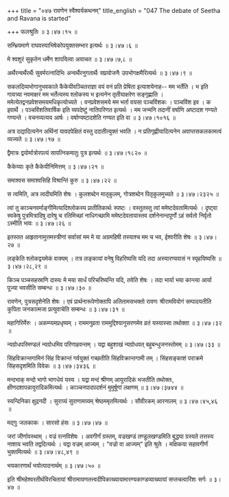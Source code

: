 +++
title = "०४७ रावणेन स्वैश्वर्यकथनम्"
title_english = "047 The debate of Seetha and Ravana is started"

+++
फलश्रुतिः  ॥  ३।४७।१५ ॥   

  

सम्भ्रियमाणे राघवस्याभिषेकोपयुक्तसम्भार इत्यर्थः  ॥  ३।४७।६ ॥   

  

मे श्वशुरं सुकृतेन धर्मेण शापयित्वा अयाचत  ॥  ३।४७।७,८ ॥   

  

अर्थैरन्वर्थैरर्थैः सुवर्मरत्नादिभिः अन्वर्थैरनुगतार्थैः सप्रयोजनैः उपभोगक्षमैरित्यर्थः  ॥  ३।४७।९ ॥   

  

सकलदिव्यभोगानुभवकाले कैकेयीवञ्चितराज्ञा वयं वनं प्रति प्रेषिता इत्याशयेनाह-- मम भर्तेति । भ इति गायत्र्या नवमाक्षरं मम भर्तेत्यस्य श्लोकस्य भ इत्यनेन तृतीयाक्षरेण सङ्गृह्णाति । ममेत्येतद्वनप्रवेशसमयमधिकृत्योच्यते । वनप्रवेशसमये मम भर्ता वयसा पञ्चविंशकः । पञ्चविंश इव । क इवार्थे । पञ्चविंशतिवार्षिक इति व्यपदेष्टुं नातिपरिणत इत्यर्थः । मम जन्मनि तदानीं वर्षाणि अष्टादश गण्यते गण्यन्ते । वचनव्यत्यय आर्षः । वर्षाण्यष्टादशेति गण्यत इति वा  ॥  ३।४७।१०१६ ॥   

  

अत्र दद्यादित्यनेन अर्थिनां यावदपेक्षितं वस्तु ददातीत्युक्तं भवति । न प्रतिगृह्णीयादित्यनेन अवाप्तसकलकामत्वं व्यज्यते  ॥  ३।४७।१७ ॥   

  

द्वैमात्रः द्वयोर्मात्रोरपत्यं सापत्निकमातुः पुत्र इत्यर्थः  ॥  ३।४७।१८२० ॥   

  

कैकेय्याः कृते कैकेयीनिमित्तम्  ॥  ३।४७।२१ ॥   

  

समाश्वस समाश्वसिहि विश्रान्तिं कुरु  ॥  ३।४७।२२ ॥   

  

स त्वमिति, अत्र त्वदीयमिति शेषः । कुलशब्देन मातृकुलम्, गोत्रशब्देन पितृकुलमुच्यते  ॥  ३।४७।२३२५ ॥   

  

त्वां तु काञ्चनवर्माङ्गीमित्यादिश्लोकस्य प्रातीतिकार्थः स्पष्टः । वस्तुतस्तु त्वां ममेष्टदेवतामित्यर्थः । दृष्ट्वा स्वकेषु पुत्रमित्रादिषु दारेषु च रतिमिच्छां नाधिगच्छामि ममेष्टदेवतायास्तव दर्शनेनान्दपूर्णो ऽहं सर्वतो निर्वृतो ऽस्मीति भावः  ॥  ३।४७।२६ ॥   

  

इतस्तत आहृतानामुत्तमस्त्रीणां सर्वासां मम मे या अग्रमहिषी तस्याश्च मम च भव, ईश्वरीति शेषः  ॥  ३।४७।२७ ॥   

  

लङ्केति श्लोकद्वयमेकं वाक्यम् । तत्र लङ्कायां वनेषु विहरिष्यसि यदि तदा अस्यारण्यवासं न स्पृहयिष्यसि  ॥  ३।४७।२८,२९ ॥   

  

किञ्च पञ्चसहस्राणि दास्यः मे मया सार्धं परिचरिष्यन्ति यदि, तवेति शेषः । तदा भार्या भया कान्त्या आर्या पूज्या भवसीति सम्बन्धः  ॥  ३।४७।३० ॥   

  

रावणेन, पुत्रसदृशेनेति शेषः । एवं प्रार्थनारूपेणोक्तापि अतितामसभक्तो रावणः श्रीरामवियोगं सम्पादयतीति कुपिता जनकात्मजा प्रत्युवाचेति सम्बन्धः  ॥  ३।४७।३१ ॥   

  

महागिरिर्मेरुः । अकम्प्यमप्रधृष्यम् । राममनुव्रता राममुद्दिश्यानुसरणमेव व्रतं यस्यास्सा तथोक्ता  ॥  ३।४७।३२ ॥   

  

न्यग्रोधपरिमण्डलं न्यग्रोधमिव परिणाहवन्तम् । यद्वा बहुशाखं न्यग्रोधवत् बहुबन्धुजनस्तोमम्  ॥  ३।४७।३३ ॥   

  

सिंहविक्रान्तगामिनं सिंह विक्रान्तं गर्वयुक्तं गच्छतीति सिंहविक्रान्तगामी तम् । सिंहसङ्काशं पराक्रमे सिंहसदृशमिति विवेकः  ॥  ३।४७।३४३६ ॥   

  

मन्दभाक् मन्दो भागो भागधेयं यस्य । यद्वा मन्दं श्रीणम् आयुरादिकं भजतीति तथोक्तः, क्षीणदशापन्नायुरादिकमित्यर्थः । काञ्चनपादपदर्शनं मुमूर्षूणां लक्षणम्  ॥  ३।४७।३७४४ ॥   

  

स्यन्दिनिका क्षुद्रनदी । सुराग्र्यं सुराणामग्र्यम् श्रेष्ठममृतमित्यर्थः । सौवीरकम् आरनालम्  ॥  ३।४७।४५,४६ ॥   

  

मद्गुः जलकाकः । सारसो हंसः  ॥  ३।४७।४७ ॥   

  

जरां जीर्णावस्थाम् । वज्रं रत्नविशेषः । अवगीर्णं ग्रस्तम्, वज्रखण्डं तण्डुलखण्डमिति बुद्ध्या ग्रस्यते तत्तस्य नाशाय भवति तद्वदित्यर्थः । यद्वा वज्रम् आज्यम् । "वज्रो वा आज्यम्" इति श्रुतेः । मक्षिकया सहावगीर्णं भुक्तमित्यर्थः  ॥  ३।४७।४८,४९ ॥   

  

भयकारणार्थं भयोत्पादनार्थम्  ॥  ३।४७।५० ॥   

  

इति श्रीमहेश्वरतीर्थविरचितायां श्रीरामायणतत्त्वदीपिकाख्यायामारण्यकाण्डव्याख्यायां सप्तचत्वारिंशः सर्गः  ॥  ३।४७ ॥   

  

